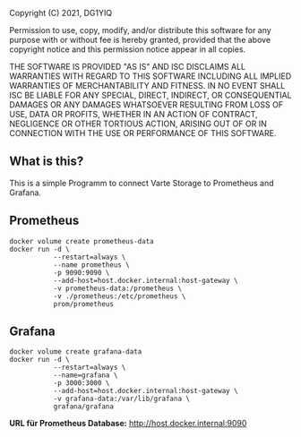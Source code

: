Copyright (C) 2021, DG1YIQ

Permission to use, copy, modify, and/or distribute this software for any
purpose with or without fee is hereby granted, provided that the above
copyright notice and this permission notice appear in all copies.

THE SOFTWARE IS PROVIDED "AS IS" AND ISC DISCLAIMS ALL WARRANTIES WITH
REGARD TO THIS SOFTWARE INCLUDING ALL IMPLIED WARRANTIES OF MERCHANTABILITY
AND FITNESS.  IN NO EVENT SHALL ISC BE LIABLE FOR ANY SPECIAL, DIRECT,
INDIRECT, OR CONSEQUENTIAL DAMAGES OR ANY DAMAGES WHATSOEVER RESULTING FROM
LOSS OF USE, DATA OR PROFITS, WHETHER IN AN ACTION OF CONTRACT, NEGLIGENCE
OR OTHER TORTIOUS ACTION, ARISING OUT OF OR IN CONNECTION WITH THE USE OR
PERFORMANCE OF THIS SOFTWARE.

## What is this?

This is a simple Programm to connect Varte Storage to Prometheus and Grafana.

## Prometheus

```
docker volume create prometheus-data
docker run -d \
           --restart=always \
           --name prometheus \
           -p 9090:9090 \
           --add-host=host.docker.internal:host-gateway \
           -v prometheus-data:/prometheus \
           -v ./prometheus:/etc/prometheus \
           prom/prometheus
```

## Grafana

```
docker volume create grafana-data
docker run -d \
           --restart=always \
           --name=grafana \
           -p 3000:3000 \
           --add-host=host.docker.internal:host-gateway \
           -v grafana-data:/var/lib/grafana \
           grafana/grafana
```

__URL für Prometheus Database:__ http://host.docker.internal:9090

